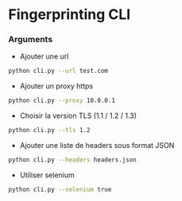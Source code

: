 # Fingerprinting CLI

### Arguments

- Ajouter une url

```bash
python cli.py --url test.com
```

- Ajouter un proxy https

```bash
python cli.py --proxy 10.0.0.1
```

- Choisir la version TLS (1.1 / 1.2 / 1.3)

```bash
python cli.py --tls 1.2
```

- Ajouter une liste de headers sous format JSON

```bash
python cli.py --headers headers.json
```

- Utiliser selenium

```bash
python cli.py --selenium true
```
